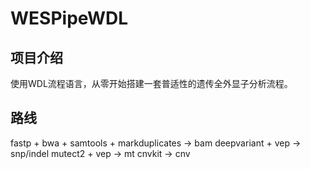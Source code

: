 # WESPipeWDL
## 项目介绍
使用WDL流程语言，从零开始搭建一套普适性的遗传全外显子分析流程。

## 路线

fastp + bwa + samtools + markduplicates -> bam
deepvariant + vep -> snp/indel
mutect2 + vep -> mt
cnvkit -> cnv

